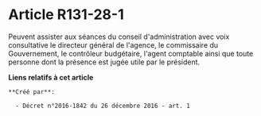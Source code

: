 # Article R131-28-1

Peuvent  assister aux séances du conseil d'administration avec voix consultative  le directeur général de l'agence, le
commissaire du Gouvernement, le  contrôleur budgétaire, l'agent comptable ainsi que toute personne dont  la présence est
jugée utile par le président.

**Liens relatifs à cet article**

	**Créé par**:

	  - Décret n°2016-1842 du 26 décembre 2016 - art. 1
